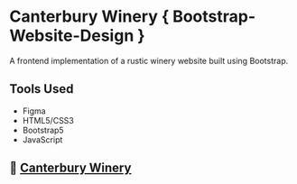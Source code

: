 # Canterbury Winery { Bootstrap-Website-Design }
 A frontend implementation of a rustic winery website built using Bootstrap.

## Tools Used
- Figma
- HTML5/CSS3
- Bootstrap5
- JavaScript

## 🍒 [Canterbury Winery](https://lizzencamelo.github.io/Canterbury-Winery/)
